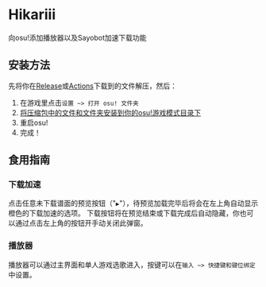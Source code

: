 # Hikariii
向osu!添加播放器以及Sayobot加速下载功能

## 安装方法
先将你在[Release](https://github.com/MATRIX-feather/LLin/releases)或[Actions](https://github.com/MATRIX-feather/LLin/actions/new)下载到的文件解压，然后：
1. 在游戏里点击`设置 ~> 打开 osu! 文件夹`
2. [将压缩包中的文件和文件夹安装到你的osu!游戏模式目录下](https://bbs.hiosu.com/thread-5-1-1.html)
4. 重启osu!
5. 完成！

## 食用指南
### 下载加速
点击任意未下载谱面的预览按钮（"`▶`"），待预览加载完毕后将会在左上角自动显示橙色的下载加速的选项。
下载按钮将在预览结束或下载完成后自动隐藏，你也可以通过点击左上角的按钮开手动关闭此弹窗。

### 播放器
播放器可以通过主界面和单人游戏选歌进入，按键可以在`输入 ~> 快捷键和键位绑定`中设置。

